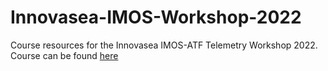 # Innovasea-IMOS-Workshop-2022
Course resources for the Innovasea IMOS-ATF Telemetry Workshop 2022. Course can be found [here](https://imos-animaltracking.github.io/Innovasea-IMOS-Workshop-2022/index.html)
